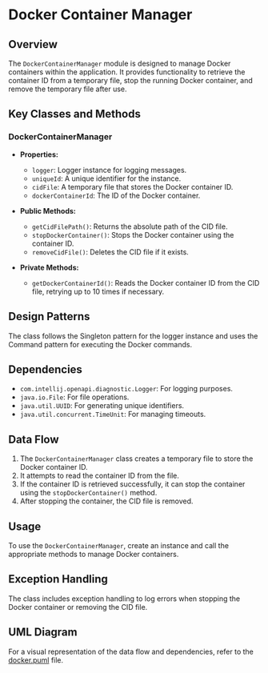 # Docker Container Manager

## Overview
The `DockerContainerManager` module is designed to manage Docker containers within the application. It provides functionality to retrieve the container ID from a temporary file, stop the running Docker container, and remove the temporary file after use.

## Key Classes and Methods

### DockerContainerManager
- **Properties:**
  - `logger`: Logger instance for logging messages.
  - `uniqueId`: A unique identifier for the instance.
  - `cidFile`: A temporary file that stores the Docker container ID.
  - `dockerContainerId`: The ID of the Docker container.

- **Public Methods:**
  - `getCidFilePath()`: Returns the absolute path of the CID file.
  - `stopDockerContainer()`: Stops the Docker container using the container ID.
  - `removeCidFile()`: Deletes the CID file if it exists.

- **Private Methods:**
  - `getDockerContainerId()`: Reads the Docker container ID from the CID file, retrying up to 10 times if necessary.

## Design Patterns
The class follows the Singleton pattern for the logger instance and uses the Command pattern for executing the Docker commands.

## Dependencies
- `com.intellij.openapi.diagnostic.Logger`: For logging purposes.
- `java.io.File`: For file operations.
- `java.util.UUID`: For generating unique identifiers.
- `java.util.concurrent.TimeUnit`: For managing timeouts.

## Data Flow
1. The `DockerContainerManager` class creates a temporary file to store the Docker container ID.
2. It attempts to read the container ID from the file.
3. If the container ID is retrieved successfully, it can stop the container using the `stopDockerContainer()` method.
4. After stopping the container, the CID file is removed.

## Usage
To use the `DockerContainerManager`, create an instance and call the appropriate methods to manage Docker containers.

## Exception Handling
The class includes exception handling to log errors when stopping the Docker container or removing the CID file.

## UML Diagram
For a visual representation of the data flow and dependencies, refer to the [docker.puml](docker.puml) file.

